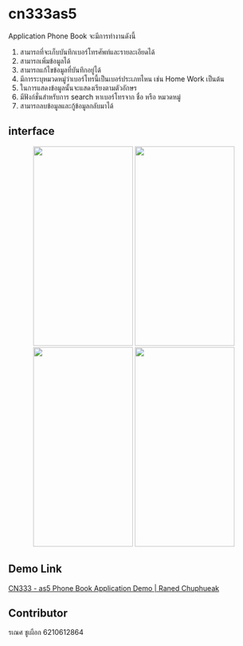 # cn333as5
Application Phone Book จะมีการทำงานดังนี้
1. สามารถที่จะเก็บบันทึกเบอร์โทรศัพท์และรายละเอียดได้
2. สามารถเพิ่มข้อมูลได้
3. สามารถแก้ไขข้อมูลที่บันทึกอยู่ได้
4. มีการระบุหมวดหมู่ว่าเบอร์โทรนี้เป็นเบอร์ประเภทไหน เช่น Home Work เป็นต้น
5. ในการแสดงข้อมูลนั้นจะแสดงเรียงตามตัวอักษร
6. มีฟังก์ชั่นสำหรับการ search หาเบอร์โทรจาก ชื่อ หรือ หมวดหมู่
7. สามารถลบข้อมูลและกู้ข้อมูลกลับมาได้

## interface
<p align="center">
  <img src="img/" width=200 height=400 />
  <img src="img/" width=200 height=400 />
  <img src="img/" width=200 height=400 />
  <img src="img/" width=200 height=400 />
</p>

## Demo Link
[CN333 - as5 Phone Book Application Demo | Raned Chuphueak]()

## Contributor
รเณศ ชูเผือก 6210612864
